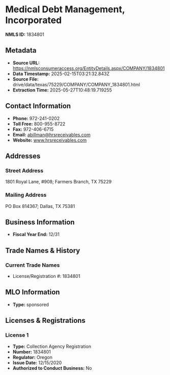 # Medical Debt Management, Incorporated

**NMLS ID:** 1834801

## Metadata
- **Source URL:** https://nmlsconsumeraccess.org/EntityDetails.aspx/COMPANY/1834801
- **Data Timestamp:** 2025-02-15T03:21:32.843Z
- **Source File:** drive/data/texas/75229/COMPANY/COMPANY_1834801.html
- **Extraction Time:** 2025-05-27T10:48:19.719255

## Contact Information
- **Phone:** 972-241-0202
- **Toll Free:** 800-955-8722
- **Fax:** 972-406-6715
- **Email:** abillman@hrsreceivables.com
- **Website:** www.hrsreceivables.com

## Addresses
### Street Address
1801 Royal Lane, #908; Farmers Branch, TX 75229

### Mailing Address
PO Box 814367; Dallas, TX 75381

## Business Information
- **Fiscal Year End:** 12/31

## Trade Names & History
### Current Trade Names
- License/Registration #: 1834801

## MLO Information
- **Type:** sponsored

## Licenses & Registrations

### License 1
- **Type:** Collection Agency Registration
- **Number:** 1834801
- **Regulator:** Oregon
- **Issue Date:** 12/15/2020
- **Authorized to Conduct Business:** No
